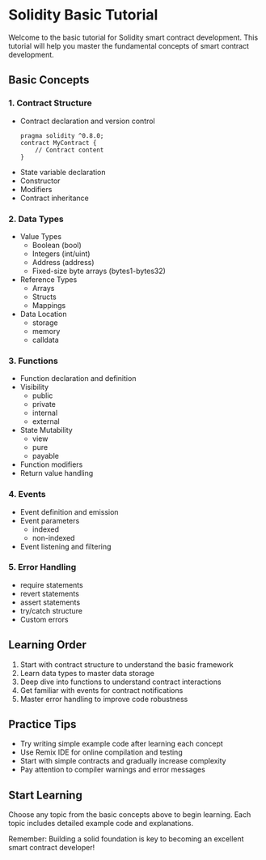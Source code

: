 # Solidity Basic Tutorial

Welcome to the basic tutorial for Solidity smart contract development. This tutorial will help you master the fundamental concepts of smart contract development.

## Basic Concepts

### 1. Contract Structure
- Contract declaration and version control
  ```solidity
  pragma solidity ^0.8.0;
  contract MyContract {
      // Contract content
  }
  ```
- State variable declaration
- Constructor
- Modifiers
- Contract inheritance

### 2. Data Types
- Value Types
  - Boolean (bool)
  - Integers (int/uint)
  - Address (address)
  - Fixed-size byte arrays (bytes1-bytes32)
- Reference Types
  - Arrays
  - Structs
  - Mappings
- Data Location
  - storage
  - memory
  - calldata

### 3. Functions
- Function declaration and definition
- Visibility
  - public
  - private
  - internal
  - external
- State Mutability
  - view
  - pure
  - payable
- Function modifiers
- Return value handling

### 4. Events
- Event definition and emission
- Event parameters
  - indexed
  - non-indexed
- Event listening and filtering

### 5. Error Handling
- require statements
- revert statements
- assert statements
- try/catch structure
- Custom errors

## Learning Order

1. Start with contract structure to understand the basic framework
2. Learn data types to master data storage
3. Deep dive into functions to understand contract interactions
4. Get familiar with events for contract notifications
5. Master error handling to improve code robustness

## Practice Tips

- Try writing simple example code after learning each concept
- Use Remix IDE for online compilation and testing
- Start with simple contracts and gradually increase complexity
- Pay attention to compiler warnings and error messages

## Start Learning

Choose any topic from the basic concepts above to begin learning. Each topic includes detailed example code and explanations.

Remember: Building a solid foundation is key to becoming an excellent smart contract developer! 